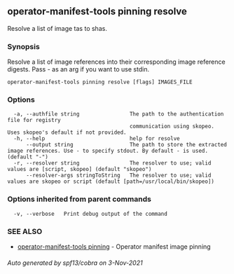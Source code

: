 ## operator-manifest-tools pinning resolve

Resolve a list of image tas to shas.

### Synopsis

Resolve a list of image references into their corresponding image reference digests. Pass - as an arg if you want to use stdin.

```
operator-manifest-tools pinning resolve [flags] IMAGES_FILE
```

### Options

```
  -a, --authfile string                The path to the authentication file for registry
                                       communication using skopeo. Uses skopeo's default if not provided.
  -h, --help                           help for resolve
      --output string                  The path to store the extracted image references. Use - to specify stdout. By default - is used. (default "-")
  -r, --resolver string                The resolver to use; valid values are [script, skopeo] (default "skopeo")
      --resolver-args stringToString   The resolver to use; valid values are skopeo or script (default [path=/usr/local/bin/skopeo])
```

### Options inherited from parent commands

```
  -v, --verbose   Print debug output of the command
```

### SEE ALSO

* [operator-manifest-tools pinning](operator-manifest-tools_pinning.md)	 - Operator manifest image pinning

###### Auto generated by spf13/cobra on 3-Nov-2021
